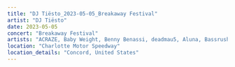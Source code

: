 ```yaml
---
title: "DJ Tiësto_2023-05-05_Breakaway Festival"
artist: "DJ Tiësto"
date: 2023-05-05
concert: "Breakaway Festival"
artists: "ACRAZE, Baby Weight, Benny Benassi, deadmau5, Aluna, Bassrush Experience"
location: "Charlotte Motor Speedway"
location_details: "Concord, United States"
---
```

